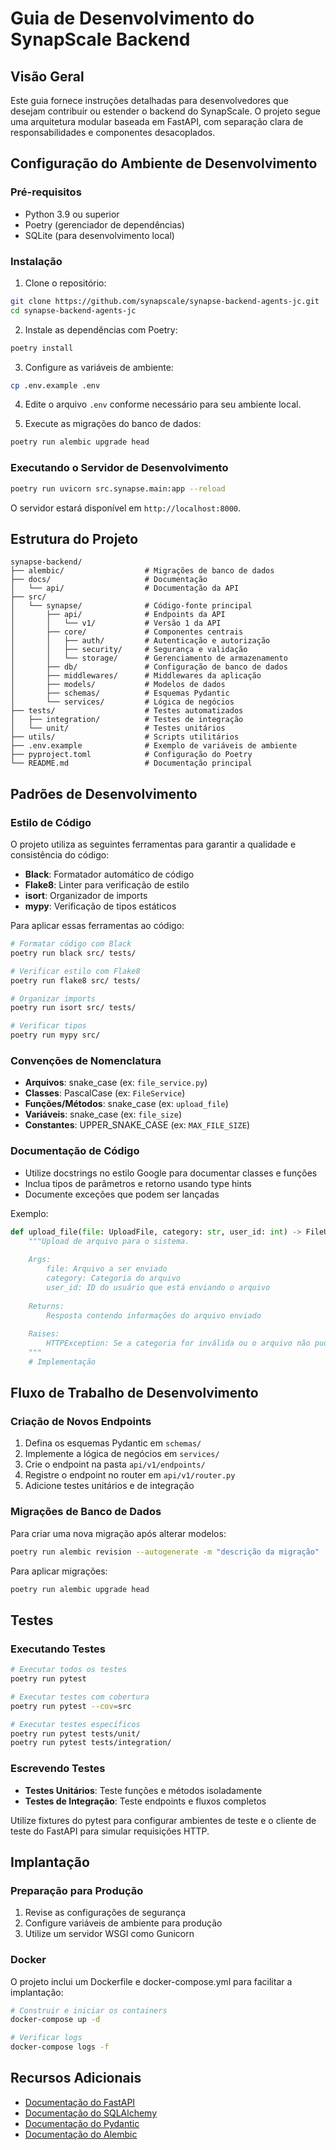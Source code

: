 # Guia de Desenvolvimento do SynapScale Backend

## Visão Geral

Este guia fornece instruções detalhadas para desenvolvedores que desejam contribuir ou estender o backend do SynapScale. O projeto segue uma arquitetura modular baseada em FastAPI, com separação clara de responsabilidades e componentes desacoplados.

## Configuração do Ambiente de Desenvolvimento

### Pré-requisitos

- Python 3.9 ou superior
- Poetry (gerenciador de dependências)
- SQLite (para desenvolvimento local)

### Instalação

1. Clone o repositório:
```bash
git clone https://github.com/synapscale/synapse-backend-agents-jc.git
cd synapse-backend-agents-jc
```

2. Instale as dependências com Poetry:
```bash
poetry install
```

3. Configure as variáveis de ambiente:
```bash
cp .env.example .env
```

4. Edite o arquivo `.env` conforme necessário para seu ambiente local.

5. Execute as migrações do banco de dados:
```bash
poetry run alembic upgrade head
```

### Executando o Servidor de Desenvolvimento

```bash
poetry run uvicorn src.synapse.main:app --reload
```

O servidor estará disponível em `http://localhost:8000`.

## Estrutura do Projeto

```
synapse-backend/
├── alembic/                  # Migrações de banco de dados
├── docs/                     # Documentação
│   └── api/                  # Documentação da API
├── src/
│   └── synapse/              # Código-fonte principal
│       ├── api/              # Endpoints da API
│       │   └── v1/           # Versão 1 da API
│       ├── core/             # Componentes centrais
│       │   ├── auth/         # Autenticação e autorização
│       │   ├── security/     # Segurança e validação
│       │   └── storage/      # Gerenciamento de armazenamento
│       ├── db/               # Configuração de banco de dados
│       ├── middlewares/      # Middlewares da aplicação
│       ├── models/           # Modelos de dados
│       ├── schemas/          # Esquemas Pydantic
│       └── services/         # Lógica de negócios
├── tests/                    # Testes automatizados
│   ├── integration/          # Testes de integração
│   └── unit/                 # Testes unitários
├── utils/                    # Scripts utilitários
├── .env.example              # Exemplo de variáveis de ambiente
├── pyproject.toml            # Configuração do Poetry
└── README.md                 # Documentação principal
```

## Padrões de Desenvolvimento

### Estilo de Código

O projeto utiliza as seguintes ferramentas para garantir a qualidade e consistência do código:

- **Black**: Formatador automático de código
- **Flake8**: Linter para verificação de estilo
- **isort**: Organizador de imports
- **mypy**: Verificação de tipos estáticos

Para aplicar essas ferramentas ao código:

```bash
# Formatar código com Black
poetry run black src/ tests/

# Verificar estilo com Flake8
poetry run flake8 src/ tests/

# Organizar imports
poetry run isort src/ tests/

# Verificar tipos
poetry run mypy src/
```

### Convenções de Nomenclatura

- **Arquivos**: snake_case (ex: `file_service.py`)
- **Classes**: PascalCase (ex: `FileService`)
- **Funções/Métodos**: snake_case (ex: `upload_file`)
- **Variáveis**: snake_case (ex: `file_size`)
- **Constantes**: UPPER_SNAKE_CASE (ex: `MAX_FILE_SIZE`)

### Documentação de Código

- Utilize docstrings no estilo Google para documentar classes e funções
- Inclua tipos de parâmetros e retorno usando type hints
- Documente exceções que podem ser lançadas

Exemplo:
```python
def upload_file(file: UploadFile, category: str, user_id: int) -> FileUploadResponse:
    """Upload de arquivo para o sistema.
    
    Args:
        file: Arquivo a ser enviado
        category: Categoria do arquivo
        user_id: ID do usuário que está enviando o arquivo
        
    Returns:
        Resposta contendo informações do arquivo enviado
        
    Raises:
        HTTPException: Se a categoria for inválida ou o arquivo não puder ser processado
    """
    # Implementação
```

## Fluxo de Trabalho de Desenvolvimento

### Criação de Novos Endpoints

1. Defina os esquemas Pydantic em `schemas/`
2. Implemente a lógica de negócios em `services/`
3. Crie o endpoint na pasta `api/v1/endpoints/`
4. Registre o endpoint no router em `api/v1/router.py`
5. Adicione testes unitários e de integração

### Migrações de Banco de Dados

Para criar uma nova migração após alterar modelos:

```bash
poetry run alembic revision --autogenerate -m "descrição da migração"
```

Para aplicar migrações:

```bash
poetry run alembic upgrade head
```

## Testes

### Executando Testes

```bash
# Executar todos os testes
poetry run pytest

# Executar testes com cobertura
poetry run pytest --cov=src

# Executar testes específicos
poetry run pytest tests/unit/
poetry run pytest tests/integration/
```

### Escrevendo Testes

- **Testes Unitários**: Teste funções e métodos isoladamente
- **Testes de Integração**: Teste endpoints e fluxos completos

Utilize fixtures do pytest para configurar ambientes de teste e o cliente de teste do FastAPI para simular requisições HTTP.

## Implantação

### Preparação para Produção

1. Revise as configurações de segurança
2. Configure variáveis de ambiente para produção
3. Utilize um servidor WSGI como Gunicorn

### Docker

O projeto inclui um Dockerfile e docker-compose.yml para facilitar a implantação:

```bash
# Construir e iniciar os containers
docker-compose up -d

# Verificar logs
docker-compose logs -f
```

## Recursos Adicionais

- [Documentação do FastAPI](https://fastapi.tiangolo.com/)
- [Documentação do SQLAlchemy](https://docs.sqlalchemy.org/)
- [Documentação do Pydantic](https://docs.pydantic.dev/)
- [Documentação do Alembic](https://alembic.sqlalchemy.org/)
